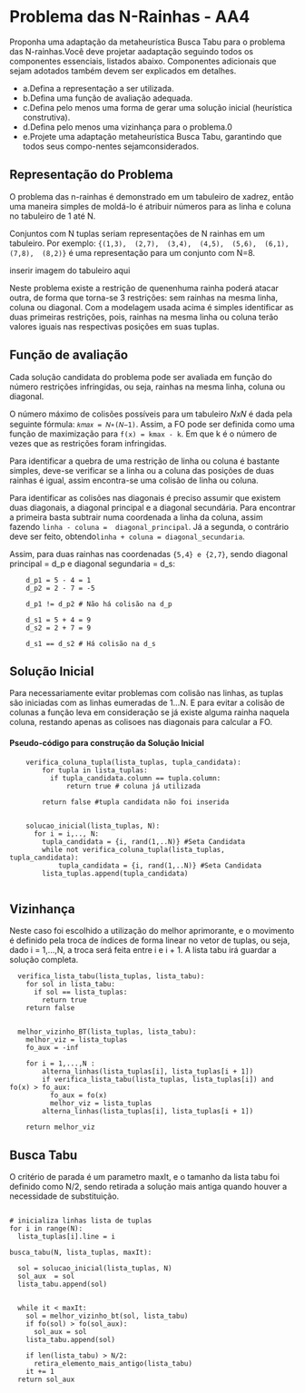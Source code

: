 # Problema das N-Rainhas - AA4 

Proponha uma adaptação da metaheurística Busca Tabu para o problema das
N-rainhas.Você deve projetar aadaptação seguindo todos os componentes
essenciais, listados abaixo. Componentes adicionais que sejam adotados também
devem ser explicados em detalhes.

- a.Defina a representação a ser utilizada.
- b.Defina uma função de avaliação adequada.
- c.Defina pelo menos uma forma de gerar uma solução inicial (heurística
  construtiva).
- d.Defina pelo menos uma vizinhança para o problema.0
- e.Projete uma adaptação metaheurística Busca Tabu, garantindo que todos seus
  compo-nentes sejamconsiderados.


## Representação do Problema

O problema das n-rainhas é demonstrado em um tabuleiro de xadrez, então uma
maneira simples de moldá-lo é atribuir números para as linha e coluna no
tabuleiro de 1 até N.

Conjuntos com N tuplas seriam representações de N rainhas em um tabuleiro. Por
exemplo: `{(1,3),  (2,7),  (3,4),  (4,5),  (5,6),  (6,1),  (7,8),  (8,2)}`  é
uma representação para um conjunto com N=8.

inserir imagem do tabuleiro aqui 


Neste problema existe a restrição de quenenhuma rainha poderá atacar outra, de
forma que torna-se 3 restrições: sem rainhas na mesma linha, coluna ou
diagonal. Com a modelagem usada acima é simples identificar as duas primeiras
restrições, pois, rainhas na mesma  linha  ou  coluna  terão  valores  iguais
nas  respectivas  posições  em  suas  tuplas.  

## Função de avaliação 

Cada solução candidata do problema pode ser avaliada em função do número
restrições infringidas, ou seja, rainhas na mesma linha, coluna ou diagonal. 

O número máximo de colisões possíveis para um tabuleiro 𝑁𝑥𝑁 é dada pela
seguinte fórmula: `𝑘𝑚𝑎𝑥 = 𝑁∗(𝑁−1)`. Assim, a FO pode ser definida como uma
função de maximização para `f(x) = kmax - k`. Em que k é o número de vezes que
as restrições foram infringidas. 

Para identificar a quebra de uma restrição de linha ou coluna é bastante
simples, deve-se verificar se a linha ou a coluna das posições de duas rainhas
é igual, assim encontra-se uma colisão de linha ou coluna.

Para identificar as colisões nas diagonais é preciso assumir que existem duas
diagonais, a diagonal principal e a diagonal secundária.  Para encontrar a
primeira basta subtrair numa coordenada a linha da coluna, assim fazendo 
`linha - coluna =  diagonal_principal`.  Já a segunda, o contrário deve ser 
feito, obtendo`linha + coluna = diagonal_secundaria`. 

Assim, para duas rainhas nas coordenadas `{5,4} e {2,7}`, sendo diagonal
principal = d_p e diagonal segundaria = d_s: 

``` 
    d_p1 = 5 - 4 = 1 
    d_p2 = 2 - 7 = -5
  
    d_p1 != d_p2 # Não há colisão na d_p  
```
  
```
    d_s1 = 5 + 4 = 9 
    d_s2 = 2 + 7 = 9
    
    d_s1 == d_s2 # Há colisão na d_s  
```
  

## Solução Inicial 

Para necessariamente evitar problemas com colisão nas linhas, as tuplas são
iniciadas com as linhas eumeradas de 1...N. E para evitar a colisão de colunas
a função leva em consideração se já existe alguma rainha naquela coluna, restando
apenas as colisoes nas diagonais para calcular a FO.


#### Pseudo-código para construção da Solução Inicial

``` 
    verifica_coluna_tupla(lista_tuplas, tupla_candidata):
        for tupla in lista_tuplas:
          if tupla_candidata.column == tupla.column:
              return true # coluna já utilizada

        return false #tupla candidata não foi inserida 


    solucao_inicial(lista_tuplas, N):
      for i = i,.., N:
        tupla_candidata = {i, rand(1,..N)} #Seta Candidata
        while not verifica_coluna_tupla(lista_tuplas, tupla_candidata):
            tupla_candidata = {i, rand(1,..N)} #Seta Candidata
        lista_tuplas.append(tupla_candidata)
           
```


## Vizinhança 

Neste caso foi escolhido a utilização do melhor aprimorante, e o movimento
é definido pela troca de índices de forma linear no vetor de tuplas, ou seja, 
dado i = 1,...,N, a troca será feita entre i e i + 1. A lista tabu irá guardar
a solução completa.

```
  verifica_lista_tabu(lista_tuplas, lista_tabu):
    for sol in lista_tabu:
      if sol == lista_tuplas:
        return true
    return false


  melhor_vizinho_BT(lista_tuplas, lista_tabu):
    melhor_viz = lista_tuplas
    fo_aux = -inf

    for i = 1,...,N :
        alterna_linhas(lista_tuplas[i], lista_tuplas[i + 1])
        if verifica_lista_tabu(lista_tuplas, lista_tuplas[i]) and fo(x) > fo_aux:
          fo_aux = fo(x)
          melhor_viz = lista_tuplas
        alterna_linhas(lista_tuplas[i], lista_tuplas[i + 1])
    
    return melhor_viz
```


## Busca Tabu

O critério de parada é um parametro maxIt, e o tamanho da lista tabu
foi definido como N/2, sendo retirada a solução mais antiga quando houver
a necessidade de substituição.


```

# inicializa linhas lista de tuplas 
for i in range(N):
  lista_tuplas[i].line = i

busca_tabu(N, lista_tuplas, maxIt):
  
  sol = solucao_inicial(lista_tuplas, N)
  sol_aux  = sol
  lista_tabu.append(sol)


  while it < maxIt:
    sol = melhor_vizinho_bt(sol, lista_tabu)
    if fo(sol) > fo(sol_aux):
      sol_aux = sol
    lista_tabu.append(sol)

    if len(lista_tabu) > N/2:
      retira_elemento_mais_antigo(lista_tabu)
    it += 1
  return sol_aux

```